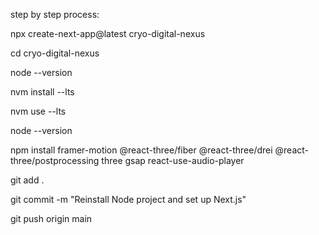 step by step process:

npx create-next-app@latest cryo-digital-nexus

cd cryo-digital-nexus

node --version

nvm install --lts

nvm use --lts

node --version

npm install framer-motion @react-three/fiber @react-three/drei @react-three/postprocessing three gsap react-use-audio-player

git add .

git commit -m "Reinstall Node project and set up Next.js"

git push origin main


